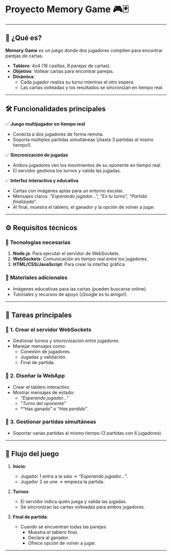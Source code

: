 # Proyecto **Memory Game** 🎮🃏
---

## 🚀 **¿Qué es?**

**Memory Game** es un juego donde dos jugadores compiten para encontrar parejas de cartas.  
- **Tablero**: 4x4 (16 casillas, 8 parejas de cartas).  
- **Objetivo**: Voltear cartas para encontrar parejas.  
- **Dinámica**: 
  - Cada jugador realiza su turno mientras el otro espera.
  - Las cartas volteadas y los resultados se sincronizan en tiempo real.

---

## 🛠️ **Funcionalidades principales**

✅ **Juego multijugador en tiempo real**  
   - Conecta a dos jugadores de forma remota.  
   - Soporta múltiples partidas simultáneas (¡hasta 3 partidas al mismo tiempo!).  

✅ **Sincronización de jugadas**  
   - Ambos jugadores ven los movimientos de su oponente en tiempo real.  
   - El servidor gestiona los turnos y valida las jugadas.  

✅ **Interfaz interactiva y educativa**  
   - Cartas con imágenes aptas para un entorno escolar.  
   - Mensajes claros: *“Esperando jugador…”, “Es tu turno”, “Partida finalizada”*.  
   - Al final, muestra el tablero, el ganador y la opción de volver a jugar.

---

## ⚙️ **Requisitos técnicos**

### 📌 **Tecnologías necesarias**  
1. **Node.js**: Para ejecutar el servidor de WebSockets.  
2. **WebSockets**: Comunicación en tiempo real entre los jugadores.  
3. **HTML/CSS/JavaScript**: Para crear la interfaz gráfica.  

### 📌 **Materiales adicionales**  
- Imágenes educativas para las cartas (pueden buscarse online).  
- Tutoriales y recursos de apoyo (¡Google es tu amigo!).  

---

## 📝 **Tareas principales**

### 🧩 **1. Crear el servidor WebSockets**  
   - Gestionar turnos y sincronización entre jugadores.  
   - Manejar mensajes como:  
     - Conexión de jugadores.  
     - Jugadas y validación.  
     - Final de partida.  

### 🧩 **2. Diseñar la WebApp**  
   - Crear el tablero interactivo.  
   - Mostrar mensajes de estado:  
     - *“Esperando jugador…”*  
     - *“Turno del oponente”*  
     - *“Has ganado” o *“Has perdido”*.  

### 🧩 **3. Gestionar partidas simultáneas**  
   - Soportar varias partidas al mismo tiempo (3 partidas con 6 jugadores).  

---

## 🏁 **Flujo del juego**

1. **Inicio**:  
   - Jugador 1 entra a la sala → *“Esperando jugador…”*.  
   - Jugador 2 se une → empieza la partida.  

2. **Turnos**:  
   - El servidor indica quién juega y valida las jugadas.  
   - Se sincronizan las cartas volteadas para ambos jugadores.  

3. **Final de partida**:  
   - Cuando se encuentran todas las parejas:  
     - Muestra el tablero final.  
     - Declara al ganador.  
     - Ofrece opción de volver a jugar.  

---
